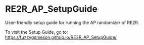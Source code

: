 # RE2R_AP_SetupGuide
User-friendly setup guide for running the AP randomizer of RE2R.

To visit the Setup Guide, go to: https://fuzzygameson.github.io/RE2R_AP_SetupGuide/
